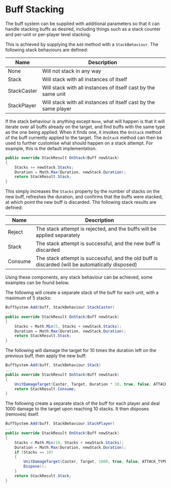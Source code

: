 # Buff Stacking

The buff system can be supplied with additional parameters so that it can handle stacking buffs as desired, including things such as a stack counter and per-unit or per-player level stacking.

This is achieved by supplying the `Add` method with a `StackBehaviour`. The following stack behaviours are defined:

| Name | Description |
|---|---|
| None | Will not stack in any way |
| Stack | Will stack with all instances of itself |
| StackCaster | Will stack with all instances of itself cast by the same unit |
| StackPlayer | Will stack with all instances of itself cast by the same player |

If the stack behaviour is anything except `None`, what will happen is that it will iterate over all buffs already on the target, and find buffs with the same type as the one being applied. When it finds one, it invokes the `OnStack` method of the buff currently applied to the target. The `OnStack` method can then be used to further customise what should happen on a stack attempt. For example, this is the default implementation:

```csharp
public override StackResult OnStack(Buff newStack)
{
	Stacks += newStack.Stacks;
	Duration = Math.Max(Duration, newStack.Duration);
	return StackResult.Stack;
}
```

This simply increases the `Stacks` property by the number of stacks on the new buff, refreshes the duration, and confirms that the buffs were stacked, at which point the new buff is discarded. The following stack results are defined:

| Name | Description |
|---|---|
| Reject | The stack attempt is rejected, and the buffs will be applied separately |
| Stack | The stack attempt is successful, and the new buff is discarded |
| Consume | The stack attempt is successful, and the old buff is discarded (will be automatically disposed) |

Using these components, any stack behaviour can be achieved, some examples can be found below.

The following will create a separate stack of the buff for each unit, with a maximum of 5 stacks:

```csharp
BuffSystem.Add(buff, StackBehaviour.StackCaster)
...
public override StackResult OnStack(Buff newStack)
{
	Stacks = Math.Min(5, Stacks + newStack.Stacks);
	Duration = Math.Max(Duration, newStack.Duration);
	return StackResult.Stack;
}
```

The following will damage the target for 10 times the duration left on the previous buff, then apply the new buff:

```csharp
BuffSystem.Add(buff, StackBehaviour.Stack)
...
public override StackResult OnStack(Buff newStack)
{
	UnitDamageTarget(Caster, Target, Duration * 10, true, false, ATTACK_TYPE_CHAOS, DAMAGE_TYPE_UNKNOWN, WEAPON_TYPE_WHOKNOWS);
	return StackResult.Consume;
}
```

The following create a separate stack of the buff for each player and deal 1000 damage to the target upon reaching 10 stacks. It then disposes (removes) itself.

```csharp
BuffSystem.Add(buff, StackBehaviour.StackPlayer)
...
public override StackResult OnStack(Buff newStack)
{
	Stacks = Math.Min(10, Stacks + newStack.Stacks);
	Duration = Math.Max(Duration, newStack.Duration);
	if (Stacks == 10)
	{
		UnitDamageTarget(Caster, Target, 1000, true, false, ATTACK_TYPE_CHAOS, DAMAGE_TYPE_UNKNOWN, WEAPON_TYPE_WHOKNOWS);
		Dispose();
	}
	return StackResult.Stack;
}
```
